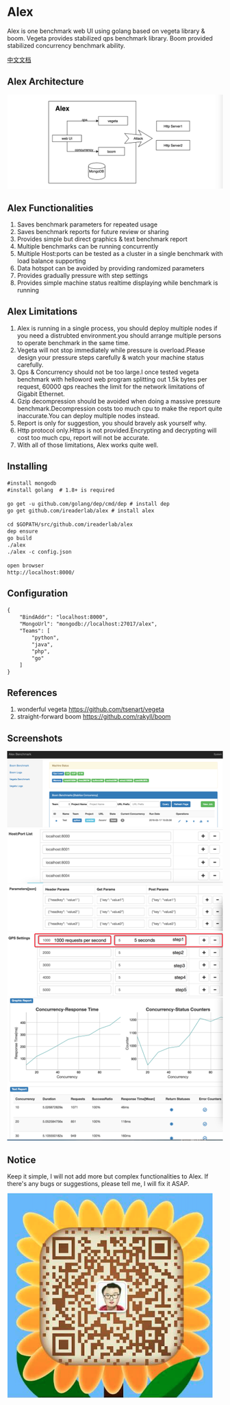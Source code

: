 Alex
=================
Alex is one benchmark web UI using golang based on vegeta library & boom. Vegeta provides stabilized qps benchmark library. Boom provided stabilized concurrency benchmark ability.

[中文文档](README_zh.md)

Alex Architecture
-----------------
![Alex Architecture](screenshot/arch.png)

Alex Functionalities
-----------------------------------
1. Saves benchmark parameters for repeated usage
2. Saves benchmark reports for future review or sharing
3. Provides simple but direct graphics & text benchmark report
4. Multiple benchmarks can be running concurrently
5. Multiple Host:ports can be tested as a cluster in a single benchmark with load balance supporting
6. Data hotspot can be avoided by providing randomized parameters
7. Provides gradually pressure with step settings
8. Provides simple machine status realtime displaying while benchmark is running

Alex Limitations
-----------------------------------
1. Alex is running in a single process, you should deploy multiple nodes if you need a distrubted environment.you should arrange multiple persons to operate benchmark in the same time.
2. Vegeta will not stop immediately while pressure is overload.Please design your pressure steps carefully & watch your machine status carefully.
3. Qps & Concurrency should not be too large.I once tested vegeta benchmark with helloword web program splitting out 1.5k bytes per request, 60000 qps reaches the limit for the network limitations of Gigabit Ethernet.
4. Gzip decompression should be avoided when doing a massive pressure benchmark.Decompression costs too much cpu to make the report quite inaccurate.You can deploy multiple nodes instead.
5. Report is only for suggestion, you should bravely ask yourself why.
6. Http protocol only.Https is not provided.Encrypting and decrypting will cost too much cpu, report will not be accurate.
8. With all of those limitations, Alex works quite well.

Installing
----------------------------------
```golang
#install mongodb
#install golang  # 1.8+ is required

go get -u github.com/golang/dep/cmd/dep # install dep
go get github.com/ireaderlab/alex # install alex

cd $GOPATH/src/github.com/ireaderlab/alex
dep ensure
go build
./alex
./alex -c config.json

open browser
http://localhost:8000/

```

Configuration
---------------------------
```
{
    "BindAddr": "localhost:8000",
    "MongoUrl": "mongodb://localhost:27017/alex",
    "Teams": [
        "python",
        "java",
        "php",
        "go"
    ]
}

```

References
-----------------------------
1. wonderful vegeta https://github.com/tsenart/vegeta
2. straight-forward boom https://github.com/rakyll/boom

Screenshots
-----------------------------
![Benchmark List](screenshot/jobs.png)
![Randomize Host:ports](screenshot/multiple_servers.png)
![Randomize Parameters](screenshot/multiple_parameters.png)
![Step Settings](screenshot/step_settings.png)
![Benchmark Reports](screenshot/metrics.png)

Notice
-----------------------------
Keep it simple, I will not add more but complex functionalities to Alex.
If there's any bugs or suggestions, please tell me, I will fix it ASAP.

![Weixin QR Code](screenshot/weixin.png)
